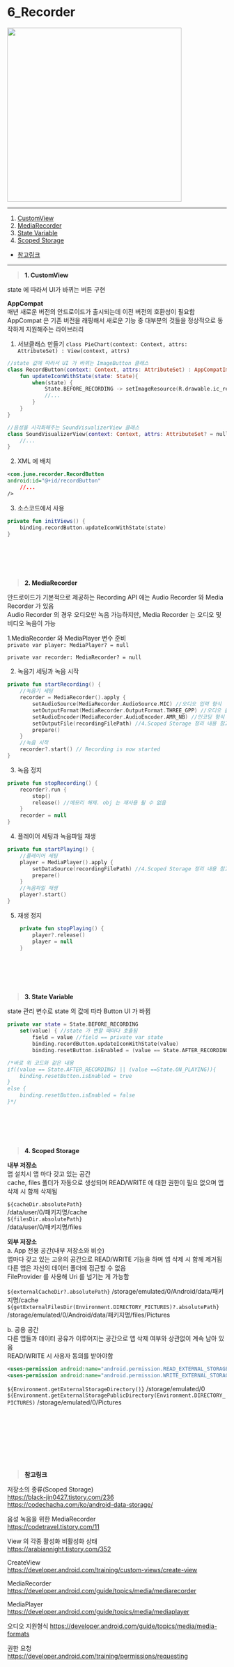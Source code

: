 # 6_Recorder

<img src="이미지 주소" height="400"/>

---
1. <a href = "#content1">CustomView</a></br>
2. <a href = "#content2">MediaRecorder</a></br>
3. <a href = "#content3">State Variable</a></br>
4. <a href = "#content4">Scoped Storage</a></br>
* <a href = "#ref">참고링크</a>
---
><a id = "content1">**1. CustomView**</a></br>


state 에 따라서 UI가 바뀌는 버튼 구현

**AppCompat**</br>
매년 새로운 버전의 안드로이드가 출시되는데 이전 버전의 호환성이 필요함</br>
AppCompat 은 기존 버전을 래핑해서 새로운 기능 중 대부분의 것들을 정상적으로 동작하게 지원해주는 라이브러리</br>

1. 서브클래스 만들기 `class PieChart(context: Context, attrs: AttributeSet) : View(context, attrs)`</br>

```kotlin
//state 값에 따라서 UI 가 바뀌는 ImageButton 클래스
class RecordButton(context: Context, attrs: AttributeSet) : AppCompatImageButton(context, attrs) {
    fun updateIconWithState(state: State){
        when(state) {
            State.BEFORE_RECORDING -> setImageResource(R.drawable.ic_record)
            //...
        }
    }
}

//음성을 시각화해주는 SoundVisualizerView 클래스
class SoundVisualizerView(context: Context, attrs: AttributeSet? = null) : View(context, attrs) {
    //...
}
```

2. XML 에 배치</br>
```xml
<com.june.recorder.RecordButton
android:id="@+id/recordButton"
    //...
/>
```

3. 소스코드에서 사용</br>
```kotlin
private fun initViews() {
    binding.recordButton.updateIconWithState(state)
}
```
<br></br>
<br></br>

><a id = "content2">**2. MediaRecorder**</a></br>

안드로이드가 기본적으로 제공하는 Recording API 에는 Audio Recorder 와 Media Recorder 가 있음</br>
Audio Recorder 의 경우 오디오만 녹음 가능하지만, Media Recorder 는 오디오 및 비디오 녹음이 가능</br>

1.MediaRecorder 와 MediaPlayer 변수 준비</br>
`private var player: MediaPlayer? = null`

`private var recorder: MediaRecorder? = null`

2. 녹음기 세팅과 녹음 시작</br>
```kotlin
private fun startRecording() {
    //녹음기 세팅
    recorder = MediaRecorder().apply {
        setAudioSource(MediaRecorder.AudioSource.MIC) //오디오 입력 형식
        setOutputFormat(MediaRecorder.OutputFormat.THREE_GPP) //오디오 출력 형식
        setAudioEncoder(MediaRecorder.AudioEncoder.AMR_NB) //인코딩 형식
        setOutputFile(recordingFilePath) //4.Scoped Storage 정리 내용 참고
        prepare()
    }
    //녹음 시작
    recorder?.start() // Recording is now started
}
```

3. 녹음 정지</br>
```kotlin
private fun stopRecording() {
    recorder?.run {
        stop()
        release() //메모리 해제. obj 는 재사용 될 수 없음
    }
    recorder = null
}
```

4. 플레이어 세팅과 녹음파일 재생</br>
```kotlin
private fun startPlaying() {
    //플레이어 세팅
    player = MediaPlayer().apply {
        setDataSource(recordingFilePath) //4.Scoped Storage 정리 내용 참고
        prepare()
    }
    //녹음파일 재생
    player?.start()
}
```

5. 재생 정지</br>
```kotlin
    private fun stopPlaying() {
        player?.release()
        player = null
    }
```
<br></br>
<br></br>

><a id = "content3">**3. State Variable**</a></br>

state 관리 변수로 state 의 값에 따라 Button UI 가 바뀜

```kotlin
private var state = State.BEFORE_RECORDING
    set(value) { //state 가 변할 때마다 호출됨
        field = value //field == private var state
        binding.recordButton.updateIconWithState(value)
        binding.resetButton.isEnabled = (value == State.AFTER_RECORDING) || (value == State.ON_PLAYING)

/*바로 위 코드와 같은 내용
if((value == State.AFTER_RECORDING) || (value ==State.ON_PLAYING)){
    binding.resetButton.isEnabled = true
}
else {
    binding.resetButton.isEnabled = false
}*/
```
<br></br>
<br></br>

><a id = "content4">**4. Scoped Storage**</a></br>

**내부 저장소**</br>
앱 설치시 앱 마다 갖고 있는 공간</br>
cache, files 폴더가 자동으로 생성되며 READ/WRITE 에 대한 권한이 필요 없으며 앱 삭제 시 함께 삭제됨

`${cacheDir.absolutePath}`</br>
/data/user/0/패키지명/cache</br>
 `${filesDir.absolutePath}`</br>
/data/user/0/패키지명/files</br>


**외부 저장소**</br>
a. App 전용 공간(내부 저장소와 비슷)</br>
앱마다 갖고 있는 고유의 공간으로 READ/WRITE 기능을 하며 앱 삭제 시 함께 제거됨</br>
다른 앱은 자신의 데이터 폴더에 접근할 수 없음</br>
FileProvider 를 사용해 Uri 를 넘기는 게 가능함

 `${externalCacheDir?.absolutePath}` /storage/emulated/0/Android/data/패키지명/cache</br>
`${getExternalFilesDir(Environment.DIRECTORY_PICTURES)?.absolutePath}` /storage/emulated/0/Android/data/패키지명/files/Pictures</br>


b. 공용 공간</br>
다른 앱들과 데이터 공유가 이루어지는 공간으로 앱 삭제 여부와 상관없이 계속 남아 있음</br>
READ/WRITE 시 사용자 동의를 받아야함</br>
```xml
<uses-permission android:name="android.permission.READ_EXTERNAL_STORAGE" />
<uses-permission android:name="android.permission.WRITE_EXTERNAL_STORAGE" />
```

`${Environment.getExternalStorageDirectory()}` /storage/emulated/0</br>
`${Environment.getExternalStoragePublicDirectory(Environment.DIRECTORY_PICTURES)` /storage/emulated/0/Pictures</br>

<br></br>
<br></br>
---

><a id = "ref">**참고링크**</a></br>

저장소의 종류(Scoped Storage)</br>
https://black-jin0427.tistory.com/236</br>
https://codechacha.com/ko/android-data-storage/</br>

음성 녹음을 위한 MediaRecorder</br>
https://codetravel.tistory.com/11</br>

View 의 각종 활성화 비활성화 상태</br>
https://arabiannight.tistory.com/352</br>

CreateView</br>
https://developer.android.com/training/custom-views/create-view</br>

MediaRecorder</br>
https://developer.android.com/guide/topics/media/mediarecorder</br>

MediaPlayer</br>
https://developer.android.com/guide/topics/media/mediaplayer</br>

오디오 지원형식
https://developer.android.com/guide/topics/media/media-formats</br>

권한 요청</br>
https://developer.android.com/training/permissions/requesting</br>


